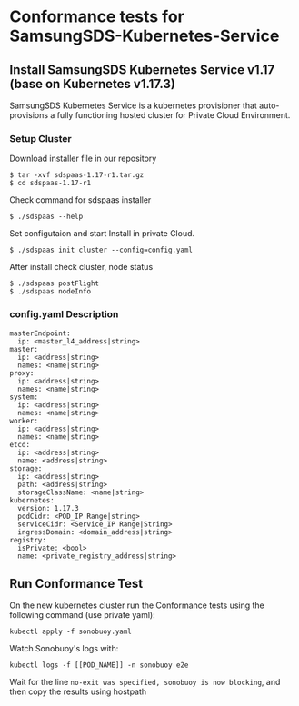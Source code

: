 # Conformance tests for SamsungSDS-Kubernetes-Service

## Install  SamsungSDS Kubernetes Service v1.17 (base on Kubernetes v1.17.3)

SamsungSDS Kubernetes Service is a kubernetes provisioner that auto-provisions a fully functioning hosted cluster for Private Cloud Environment.

### Setup Cluster

Download installer file in our repository 
```
$ tar -xvf sdspaas-1.17-r1.tar.gz
$ cd sdspaas-1.17-r1
```

Check command for sdspaas installer
```
$ ./sdspaas --help
```

Set configutaion and start Install in private Cloud.
```
$ ./sdspaas init cluster --config=config.yaml
```

After install check cluster, node status
```
$ ./sdspaas postFlight
$ ./sdspaas nodeInfo
```

### config.yaml Description
```
masterEndpoint:
  ip: <master_l4_address|string>
master:
  ip: <address|string>
  names: <name|string>
proxy:
  ip: <address|string>
  names: <name|string>
system:
  ip: <address|string>
  names: <name|string>
worker:
  ip: <address|string>
  names: <name|string>
etcd:
  ip: <address|string>
  name: <address|string>
storage:
  ip: <address|string>
  path: <address|string>
  storageClassName: <name|string>
kubernetes:
  version: 1.17.3
  podCidr: <POD_IP Range|string>
  serviceCidr: <Service_IP Range|String>  
  ingressDomain: <domain_address|string>
registry:
  isPrivate: <bool>
  name: <private_registry_address|string>
```

## Run Conformance Test

On the new kubernetes cluster run the Conformance tests using the following command (use private yaml): 

```
kubectl apply -f sonobuoy.yaml
```

Watch Sonobuoy's logs with:

```
kubectl logs -f [[POD_NAME]] -n sonobuoy e2e 
```

Wait for the line `no-exit was specified, sonobuoy is now blocking`, and then copy the results using hostpath
